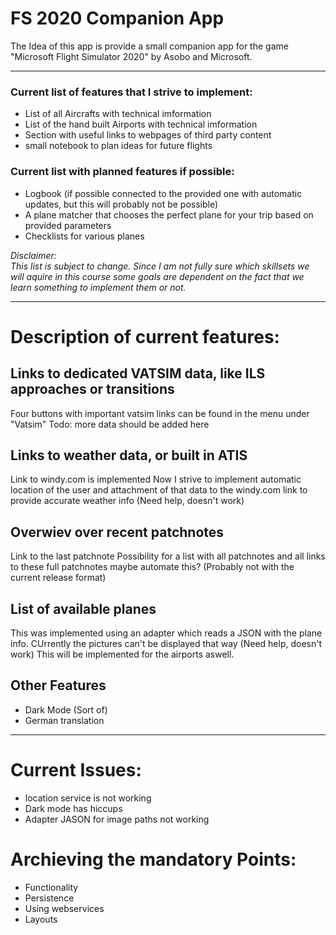 # FS 2020 Companion App

The Idea of this app is provide a small companion app for the game "Microsoft Flight Simulator 2020" by Asobo and Microsoft.

---

### Current list of features that I strive to implement:
<ul>
  <li>List of all Aircrafts with technical imformation</li>
  <li>List of the hand built Airports with technical imformation</li>
  <li>Section with useful links to webpages of third party content</li>
  <li>small notebook to plan ideas for future flights</li>
</ul>

### Current list with planned features if possible:
<ul>
  <li>Logbook (if possible connected to the provided one with automatic updates, but this will probably not be possible)</li>
  <li>A plane matcher that chooses the perfect plane for your trip based on provided parameters</li>
  <li>Checklists for various planes</li>
</ul>

*Disclaimer: <br>
This list is subject to change.
Since I am not fully sure which skillsets we will aquire in this course some goals are dependent on the fact that we learn something to implement them or not.*

---

# Description of current features:

## Links to dedicated VATSIM data, like ILS approaches or transitions

Four buttons with important vatsim links can be found in the menu under "Vatsim"
Todo: more data should be added here

## Links to weather data, or built in ATIS

Link to windy.com is implemented
Now I strive to implement automatic location of the user and attachment of that data to the windy.com link to provide accurate weather info (Need help, doesn't work)

## Overwiev over recent patchnotes

Link to the last patchnote
Possibility for a list with all patchnotes and all links to these full patchnotes
maybe automate this? (Probably not with the current release format)

## List of available planes

This was implemented using an adapter which reads a JSON with the plane info.
CUrrently the pictures can't be displayed that way (Need help, doesn't work)
This will be implemented for the airports aswell.

## Other Features

<ul>
  <li>Dark Mode (Sort of)</li>
  <li>German translation</li>
 </ul>

---

# Current Issues:
<ul>
  <li>location service is not working</li>
  <li>Dark mode has hiccups</li>
  <li>Adapter JASON for image paths not working</li>
 </ul>

# Archieving the mandatory Points:
<ul>
  <li>Functionality</li>
  <li>Persistence</li>
  <li>Using webservices</li>
  <li>Layouts</li>
</ul>
